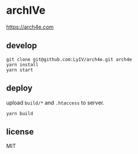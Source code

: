 # archIVe

https://arch4e.com

## develop

```
git clone git@github.com:LyIV/arch4e.git arch4e
yarn install
yarn start
```

## deploy

upload `build/*` and `.htaccess` to server.

```
yarn build
```

## license

MIT
